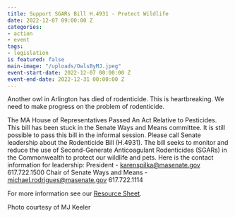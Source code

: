 ```yaml
---
title: Support SGARs Bill H.4931 - Protect Wildlife
date: 2022-12-07 09:00:00 Z
categories:
- action
- event
tags:
- legislation
is featured: false
main-image: "/uploads/OwlsByMJ.jpeg"
event-start-date: 2022-12-07 00:00:00 Z
event-end-date: 2022-12-31 00:00:00 Z
---
```


Another owl in Arlington has died of rodenticide. This is heartbreaking. We need to make progress on the problem of rodenticide.

The MA House of Representatives Passed An Act Relative to Pesticides. This bill has been stuck in the Senate Ways and Means committee. It is still possible to pass this bill in the informal session.  Please call Senate leadership about the Rodenticide Bill (H.4931). The bill seeks to monitor and reduce the use of Second-Generate Anticoagulant Rodenticides (SGARs) in the Commonwealth to protect our wildlife and pets. Here is the contact information for leadership:
President - karenspilka@masenate.gov 617.722.1500
Chair of Senate Ways and Means - michael.rodrigues@masenate.gov 617.722.1114

For more information see our [Resource Sheet](https://docs.google.com/document/d/11BHCjs9Luw-z9G4UPbc9yumLaSpDTdhZZVQPZzl2FIk/edit?usp=sharing).


Photo courtesy of MJ Keeler